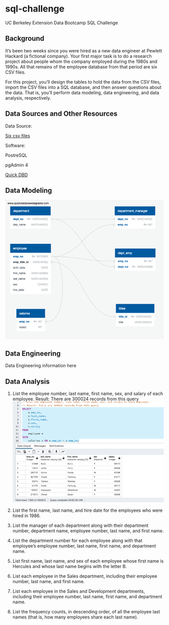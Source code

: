 # sql-challenge
UC Berkeley Extension Data Bootcamp SQL Challenge

## Background ##
It’s been two weeks since you were hired as a new data engineer at Pewlett Hackard (a fictional company). Your first major task is to do a research project about people whom the company employed during the 1980s and 1990s. All that remains of the employee database from that period are six CSV files.

For this project, you’ll design the tables to hold the data from the CSV files, import the CSV files into a SQL database, and then answer questions about the data. That is, you’ll perform data modeling, data engineering, and data analysis, respectively.

## Data Sources and Other Resources ##

Data Source:

[Six csv files](https://github.com/rabellan/sql-challenge/tree/main/data)

Software:

PostreSQL

pgAdmin 4

[Quick DBD](https://www.quickdatabasediagrams.com/)

## Data Modeling ##
![Data modeling information here.](https://github.com/rabellan/sql-challenge/blob/main/images/QuickDBD-employee_db.png)

## Data Engineering ##
Data Engineering information here

## Data Analysis ##

1. List the employee number, last name, first name, sex, and salary of each employee.
    Result: There are 300024 records from this query
    ![List of employee number, last name, first name, sex, and salary of each employee](https://github.com/rabellan/sql-challenge/blob/main/images/Question1.png)

2. List the first name, last name, and hire date for the employees who were hired in 1986.

3. List the manager of each department along with their department number, department name, employee number, last name, and first name.

4. List the department number for each employee along with that employee’s employee number, last name, first name, and department name.

5. List first name, last name, and sex of each employee whose first name is Hercules and whose last name begins with the letter B.

6. List each employee in the Sales department, including their employee number, last name, and first name.

7. List each employee in the Sales and Development departments, including their employee number, last name, first name, and department name.

8. List the frequency counts, in descending order, of all the employee last names (that is, how many employees share each last name).